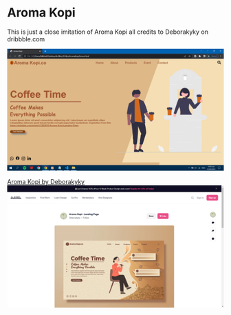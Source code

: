 # Aroma Kopi
This is just a close imitation of Aroma Kopi all credits to Deborakyky on dribbble.com

![Aroma Kopi Imitatioin](./aromatry.png)

[Aroma Kopi by Deborakyky](https://dribbble.com/shots/17283870-Aroma-Kopi-Landing-Page)
![Aroma Kopi Original](./aromakopi.png)